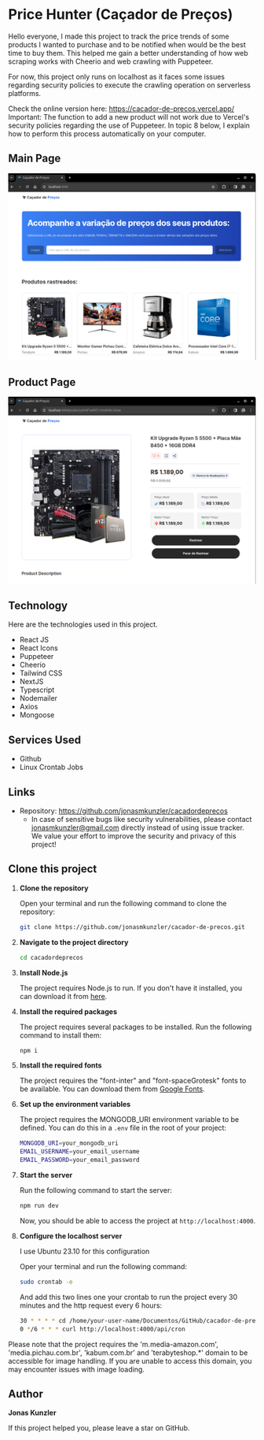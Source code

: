 # Price Hunter (Caçador de Preços)

Hello everyone, I made this project to track the price trends of some products I wanted to purchase and to be notified when would be the best time to buy them. This helped me gain a better understanding of how web scraping works with Cheerio and web crawling with Puppeteer.

For now, this project only runs on localhost as it faces some issues regarding security policies to execute the crawling operation on serverless platforms.

Check the online version here:
https://cacador-de-precos.vercel.app/
Important: The function to add a new product will not work due to Vercel's security policies regarding the use of Puppeteer. In topic 8 below, I explain how to perform this process automatically on your computer.

## Main Page

![Principal Image](public/assets/images/main-page.png)

## Product Page

![Product Image](public/assets/images/product-page.png)

## Technology

Here are the technologies used in this project.

- React JS
- React Icons
- Puppeteer
- Cheerio
- Tailwind CSS
- NextJS
- Typescript
- Nodemailer
- Axios
- Mongoose

## Services Used

- Github
- Linux Crontab Jobs

## Links

- Repository: https://github.com/jonasmkunzler/cacadordeprecos
  - In case of sensitive bugs like security vulnerabilities, please contact
    jonasmkunzler@gmail.com directly instead of using issue tracker. We value your effort
    to improve the security and privacy of this project!

## Clone this project

1. **Clone the repository**

   Open your terminal and run the following command to clone the repository:

   ```bash
   git clone https://github.com/jonasmkunzler/cacador-de-precos.git
   ```

2. **Navigate to the project directory**

   ```bash
   cd cacadordeprecos
   ```

3. **Install Node.js**

   The project requires Node.js to run. If you don't have it installed, you can download it from [here](https://nodejs.org/en/download/).

4. **Install the required packages**

   The project requires several packages to be installed. Run the following command to install them:

   ```bash
   npm i
   ```

5. **Install the required fonts**

   The project requires the "font-inter" and "font-spaceGrotesk" fonts to be available. You can download them from [Google Fonts](https://fonts.google.com/).

6. **Set up the environment variables**

   The project requires the MONGODB_URI environment variable to be defined. You can do this in a `.env` file in the root of your project:

   ```bash
   MONGODB_URI=your_mongodb_uri
   EMAIL_USERNAME=your_email_username
   EMAIL_PASSWORD=your_email_password
   ```

7. **Start the server**

   Run the following command to start the server:

   ```bash
   npm run dev
   ```

   Now, you should be able to access the project at `http://localhost:4000`.

8. **Configure the localhost server**

   I use Ubuntu 23.10 for this configuration

   Oper your terminal and run the following command:

   ```bash
   sudo crontab -e
   ```

   And add this two lines one your crontab to run the project every 30 minutes and the http request every 6 hours:

   ```bash
   30 * * * * cd /home/your-user-name/Documentos/GitHub/cacador-de-precos && npm start
   0 */6 * * * curl http://localhost:4000/api/cron
   ```

Please note that the project requires the 'm.media-amazon.com', 'media.pichau.com.br', 'kabum.com.br' and 'terabyteshop.\*' domain to be accessible for image handling. If you are unable to access this domain, you may encounter issues with image loading.

## Author

**Jonas Kunzler**

If this project helped you, please leave a star on GitHub.

